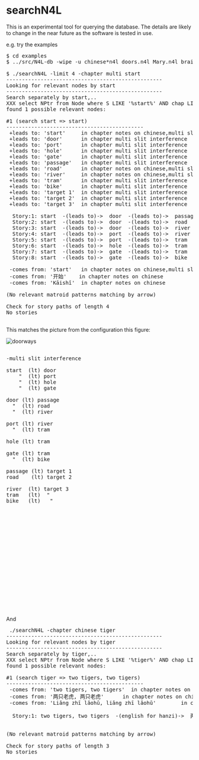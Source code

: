 
# searchN4L

This is an experimental tool for querying the database. The details
are likely to change in the near future as the software is tested in use.

e.g. try the examples
<pre>
$ cd examples
$ ../src/N4L-db -wipe -u chinese*n4l doors.n4l Mary.n4l brains.n4l

$ ./searchN4L -limit 4 -chapter multi start 
--------------------------------------------------
Looking for relevant nodes by start
--------------------------------------------------
Search separately by start,..
XXX select NPtr from Node where S LIKE '%start%' AND chap LIKE '%multi%'
found 1 possible relevant nodes:

#1 (search start => start)
--------------------------------------------
 +leads to: 'start'     in chapter notes on chinese,multi slit interference
 +leads to: 'door'      in chapter multi slit interference
 +leads to: 'port'      in chapter multi slit interference
 +leads to: 'hole'      in chapter multi slit interference
 +leads to: 'gate'      in chapter multi slit interference
 +leads to: 'passage'   in chapter multi slit interference
 +leads to: 'road'      in chapter notes on chinese,multi slit interference
 +leads to: 'river'     in chapter notes on chinese,multi slit interference
 +leads to: 'tram'      in chapter multi slit interference
 +leads to: 'bike'      in chapter multi slit interference
 +leads to: 'target 1'  in chapter multi slit interference
 +leads to: 'target 2'  in chapter multi slit interference
 +leads to: 'target 3'  in chapter multi slit interference

  Story:1: start  -(leads to)->  door  -(leads to)->  passage  -(leads to)-> target 1...
  Story:2: start  -(leads to)->  door  -(leads to)->  road  -(leads to)->   target 2...
  Story:3: start  -(leads to)->  door  -(leads to)->  river  -(leads to)->  target 3...
  Story:4: start  -(leads to)->  port  -(leads to)->  river  -(leads to)->  target 3...
  Story:5: start  -(leads to)->  port  -(leads to)->  tram  -(leads to)->  target 3...
  Story:6: start  -(leads to)->  hole  -(leads to)->  tram  -(leads to)->  target 3...
  Story:7: start  -(leads to)->  gate  -(leads to)->  tram  -(leads to)->  target 3...
  Story:8: start  -(leads to)->  gate  -(leads to)->  bike  -(leads to)->  target 3...

 -comes from: 'start'   in chapter notes on chinese,multi slit interference
 -comes from: '开始'    in chapter notes on chinese
 -comes from: 'Kāishǐ'  in chapter notes on chinese

(No relevant matroid patterns matching by arrow)

Check for story paths of length 4
No stories

</pre>
This matches the picture from the configuration this figure:

![doorways](https://github.com/markburgess/SSTorytime/blob/main/docs/figs/door.png 'A multipath multislit topology')

<pre>

-multi slit interference

start  (lt) door
    "  (lt) port
    "  (lt) hole
    "  (lt) gate

door (lt) passage
  "  (lt) road
  "  (lt) river

port (lt) river
  "  (lt) tram

hole (lt) tram

gate (lt) tram
  "  (lt) bike

passage (lt) target 1
road    (lt) target 2

river  (lt) target 3
tram   (lt)  "
bike   (lt)   "


















</pre>

And

<pre>
 ./searchN4L -chapter chinese tiger
--------------------------------------------------
Looking for relevant nodes by tiger
--------------------------------------------------
Search separately by tiger,..
XXX select NPtr from Node where S LIKE '%tiger%' AND chap LIKE '%chinese%'
found 1 possible relevant nodes:

#1 (search tiger => two tigers, two tigers)
--------------------------------------------
 -comes from: 'two tigers, two tigers'  in chapter notes on chinese
 -comes from: '两只老虎, 两只老虎'      in chapter notes on chinese
 -comes from: 'Liǎng zhī lǎohǔ, liǎng zhī lǎohǔ'        in chapter notes on chinese

  Story:1: two tigers, two tigers  -(english for hanzi)->  两只老虎, 两只老虎  -(hanzi for pinyin)->  Liǎng zhī lǎohǔ, liǎng zhī lǎohǔ...


(No relevant matroid patterns matching by arrow)

Check for story paths of length 3
No stories
</pre>